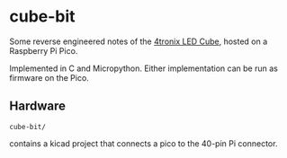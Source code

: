 # cube-bit

Some reverse engineered notes of the [4tronix LED Cube](https://shop.4tronix.co.uk/products/cubebit), hosted on a Raspberry Pi Pico.

Implemented in C and Micropython. Either implementation can be run as firmware on the Pico.

## Hardware

`cube-bit/`

contains a kicad project that connects a pico to the 40-pin Pi connector.
